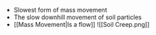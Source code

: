 - Slowest form of mass movement
- The slow downhill movement of soil particles
- [[Mass Movement|Is a flow]]
 ![[Soil Creep.png]]